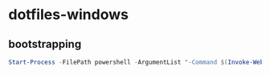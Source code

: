 # dotfiles-windows

## bootstrapping

```powershell
Start-Process -FilePath powershell -ArgumentList "-Command $(Invoke-WebRequest -UseBasicParsing https://raw.githubusercontent.com/vincentmalloy/dotfiles-windows/main/bootstrap.ps1).Content" -Wait
```
